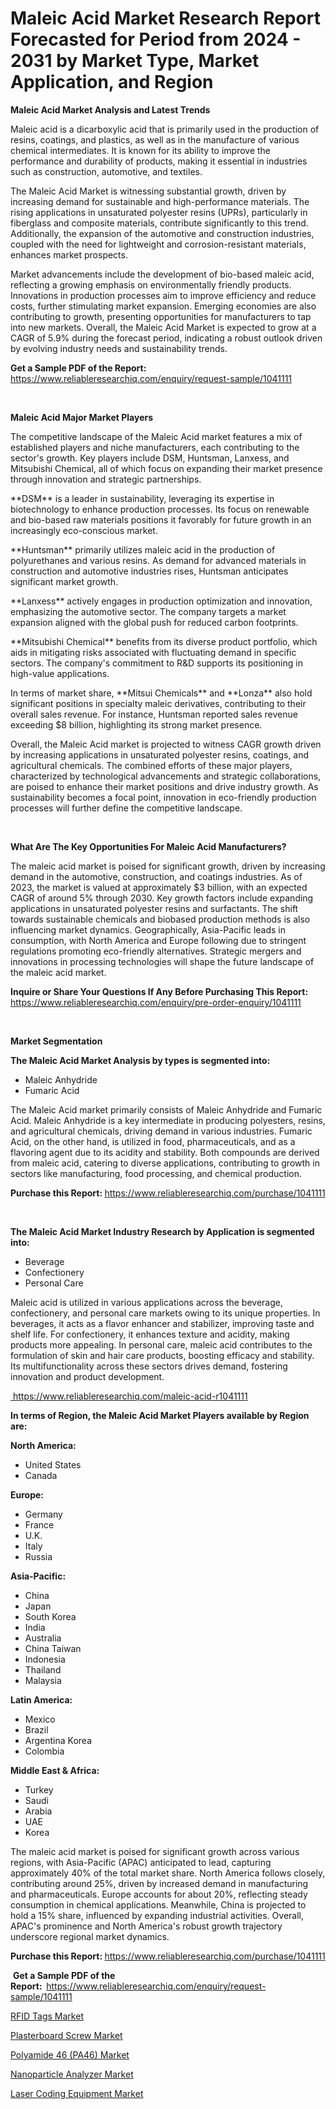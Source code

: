 <p><h1>Maleic Acid Market Research Report Forecasted for Period from 2024 -  2031 by Market Type, Market Application, and Region</h1></p><p><strong>Maleic Acid Market Analysis and Latest Trends</strong></p>
<p><p>Maleic acid is a dicarboxylic acid that is primarily used in the production of resins, coatings, and plastics, as well as in the manufacture of various chemical intermediates. It is known for its ability to improve the performance and durability of products, making it essential in industries such as construction, automotive, and textiles.</p><p>The Maleic Acid Market is witnessing substantial growth, driven by increasing demand for sustainable and high-performance materials. The rising applications in unsaturated polyester resins (UPRs), particularly in fiberglass and composite materials, contribute significantly to this trend. Additionally, the expansion of the automotive and construction industries, coupled with the need for lightweight and corrosion-resistant materials, enhances market prospects. </p><p>Market advancements include the development of bio-based maleic acid, reflecting a growing emphasis on environmentally friendly products. Innovations in production processes aim to improve efficiency and reduce costs, further stimulating market expansion. Emerging economies are also contributing to growth, presenting opportunities for manufacturers to tap into new markets. Overall, the Maleic Acid Market is expected to grow at a CAGR of 5.9% during the forecast period, indicating a robust outlook driven by evolving industry needs and sustainability trends.</p></p>
<p><strong>Get a Sample PDF of the Report:&nbsp;</strong> <a href="https://www.reliableresearchiq.com/enquiry/request-sample/1041111?utm_campaign=1137&utm_medium=2&utm_source=Github&utm_content=ia&utm_term=17102024&utm_id=maleic-acid">https://www.reliableresearchiq.com/enquiry/request-sample/1041111</a></p>
<p>&nbsp;</p>
<p><strong>Maleic Acid Major Market Players</strong></p>
<p><p>The competitive landscape of the Maleic Acid market features a mix of established players and niche manufacturers, each contributing to the sector's growth. Key players include DSM, Huntsman, Lanxess, and Mitsubishi Chemical, all of which focus on expanding their market presence through innovation and strategic partnerships.</p><p>**DSM** is a leader in sustainability, leveraging its expertise in biotechnology to enhance production processes. Its focus on renewable and bio-based raw materials positions it favorably for future growth in an increasingly eco-conscious market.</p><p>**Huntsman** primarily utilizes maleic acid in the production of polyurethanes and various resins. As demand for advanced materials in construction and automotive industries rises, Huntsman anticipates significant market growth.</p><p>**Lanxess** actively engages in production optimization and innovation, emphasizing the automotive sector. The company targets a market expansion aligned with the global push for reduced carbon footprints.</p><p>**Mitsubishi Chemical** benefits from its diverse product portfolio, which aids in mitigating risks associated with fluctuating demand in specific sectors. The company's commitment to R&D supports its positioning in high-value applications.</p><p>In terms of market share, **Mitsui Chemicals** and **Lonza** also hold significant positions in specialty maleic derivatives, contributing to their overall sales revenue. For instance, Huntsman reported sales revenue exceeding $8 billion, highlighting its strong market presence.</p><p>Overall, the Maleic Acid market is projected to witness CAGR growth driven by increasing applications in unsaturated polyester resins, coatings, and agricultural chemicals. The combined efforts of these major players, characterized by technological advancements and strategic collaborations, are poised to enhance their market positions and drive industry growth. As sustainability becomes a focal point, innovation in eco-friendly production processes will further define the competitive landscape.</p></p>
<p>&nbsp;</p>
<p><strong>What Are The Key Opportunities For Maleic Acid Manufacturers?</strong></p>
<p><p>The maleic acid market is poised for significant growth, driven by increasing demand in the automotive, construction, and coatings industries. As of 2023, the market is valued at approximately $3 billion, with an expected CAGR of around 5% through 2030. Key growth factors include expanding applications in unsaturated polyester resins and surfactants. The shift towards sustainable chemicals and biobased production methods is also influencing market dynamics. Geographically, Asia-Pacific leads in consumption, with North America and Europe following due to stringent regulations promoting eco-friendly alternatives. Strategic mergers and innovations in processing technologies will shape the future landscape of the maleic acid market.</p></p>
<p><strong>Inquire or Share Your Questions If Any Before Purchasing This Report:</strong> <a href="https://www.reliableresearchiq.com/enquiry/pre-order-enquiry/1041111?utm_campaign=1137&utm_medium=2&utm_source=Github&utm_content=ia&utm_term=17102024&utm_id=maleic-acid">https://www.reliableresearchiq.com/enquiry/pre-order-enquiry/1041111</a></p>
<p>&nbsp;</p>
<p><strong>Market Segmentation</strong></p>
<p><strong>The Maleic Acid Market Analysis by types is segmented into:</strong></p>
<p><ul><li>Maleic Anhydride</li><li>Fumaric Acid</li></ul></p>
<p><p>The Maleic Acid market primarily consists of Maleic Anhydride and Fumaric Acid. Maleic Anhydride is a key intermediate in producing polyesters, resins, and agricultural chemicals, driving demand in various industries. Fumaric Acid, on the other hand, is utilized in food, pharmaceuticals, and as a flavoring agent due to its acidity and stability. Both compounds are derived from maleic acid, catering to diverse applications, contributing to growth in sectors like manufacturing, food processing, and chemical production.</p></p>
<p><strong>Purchase this Report:&nbsp;</strong><a href="https://www.reliableresearchiq.com/purchase/1041111?utm_campaign=1137&utm_medium=2&utm_source=Github&utm_content=ia&utm_term=17102024&utm_id=maleic-acid">https://www.reliableresearchiq.com/purchase/1041111</a></p>
<p>&nbsp;</p>
<p><strong>The Maleic Acid Market Industry Research by Application is segmented into:</strong></p>
<p><ul><li>Beverage</li><li>Confectionery</li><li>Personal Care</li></ul></p>
<p><p>Maleic acid is utilized in various applications across the beverage, confectionery, and personal care markets owing to its unique properties. In beverages, it acts as a flavor enhancer and stabilizer, improving taste and shelf life. For confectionery, it enhances texture and acidity, making products more appealing. In personal care, maleic acid contributes to the formulation of skin and hair care products, boosting efficacy and stability. Its multifunctionality across these sectors drives demand, fostering innovation and product development.</p></p>
<p><a href="https://www.reliableresearchiq.com/maleic-acid-r1041111?utm_campaign=1137&utm_medium=2&utm_source=Github&utm_content=ia&utm_term=17102024&utm_id=maleic-acid">&nbsp;https://www.reliableresearchiq.com/maleic-acid-r1041111</a></p>
<p><strong>In terms of Region, the Maleic Acid Market Players available by Region are:</strong></p>
<p>
    <p> <strong> North America: </strong>
        <ul>
            <li>United States</li>
            <li>Canada</li>
        </ul>
        </p> 
    <p> <strong> Europe: </strong>
        <ul>
            <li>Germany</li>
            <li>France</li>
            <li>U.K.</li>
            <li>Italy</li>
            <li>Russia</li>
        </ul>
        </p> 
    <p> <strong> Asia-Pacific: </strong>
        <ul>
            <li>China</li>
            <li>Japan</li>
            <li>South Korea</li>
            <li>India</li>
            <li>Australia</li>
            <li>China Taiwan</li>
            <li>Indonesia</li>
            <li>Thailand</li>
            <li>Malaysia</li>
        </ul>
        </p> 
    <p> <strong> Latin America: </strong>
        <ul>
            <li>Mexico</li>
            <li>Brazil</li>
            <li>Argentina Korea</li>
            <li>Colombia</li>
        </ul>
        </p> 
    <p> <strong> Middle East & Africa: </strong>
        <ul>
            <li>Turkey</li>
            <li>Saudi</li>
            <li>Arabia</li>
            <li>UAE</li>
            <li>Korea</li>
        </ul>
    </p>
    </p>
<p><p>The maleic acid market is poised for significant growth across various regions, with Asia-Pacific (APAC) anticipated to lead, capturing approximately 40% of the total market share. North America follows closely, contributing around 25%, driven by increased demand in manufacturing and pharmaceuticals. Europe accounts for about 20%, reflecting steady consumption in chemical applications. Meanwhile, China is projected to hold a 15% share, influenced by expanding industrial activities. Overall, APAC's prominence and North America's robust growth trajectory underscore regional market dynamics.</p></p>
<p><strong>Purchase this Report: </strong><a href="https://www.reliableresearchiq.com/purchase/1041111?utm_campaign=1137&utm_medium=2&utm_source=Github&utm_content=ia&utm_term=17102024&utm_id=maleic-acid">https://www.reliableresearchiq.com/purchase/1041111</a></p>
<p>&nbsp;<strong>Get a Sample PDF of the Report:&nbsp;&nbsp;</strong><a href="https://www.reliableresearchiq.com/enquiry/request-sample/1041111?utm_campaign=1137&utm_medium=2&utm_source=Github&utm_content=ia&utm_term=17102024&utm_id=maleic-acid">https://www.reliableresearchiq.com/enquiry/request-sample/1041111</a></p>
<p><strong></strong></p>
<p><p><a href="https://www.linkedin.com/pulse/strategic-insights-global-rfid-tags-market-trends-2024-eautf?utm_campaign=1137&utm_medium=2&utm_source=Github&utm_content=ia&utm_term=17102024&utm_id=maleic-acid">RFID Tags Market</a></p><p><a href="https://issuu.com/reportprime-2/docs/plasterboard-screw-market-size-2030_17181661a9c3cf?utm_campaign=1137&utm_medium=2&utm_source=Github&utm_content=ia&utm_term=17102024&utm_id=maleic-acid">Plasterboard Screw Market</a></p><p><a href="https://github.com/nitatoth2h/Market-Research-Report-List-1/blob/main/polyamide-46-pa46-market.md?utm_campaign=1137&utm_medium=2&utm_source=Github&utm_content=ia&utm_term=17102024&utm_id=maleic-acid">Polyamide 46 (PA46) Market</a></p><p><a href="https://www.linkedin.com/pulse/evolution-nanoparticle-analyzer-market-key-shifts-from-oh05f?utm_campaign=1137&utm_medium=2&utm_source=Github&utm_content=ia&utm_term=17102024&utm_id=maleic-acid">Nanoparticle Analyzer Market</a></p><p><a href="https://issuu.com/reportprime-2/docs/laser-coding-equipment-market-size-_3c15f13523c2a6?utm_campaign=1137&utm_medium=2&utm_source=Github&utm_content=ia&utm_term=17102024&utm_id=maleic-acid">Laser Coding Equipment Market</a></p></p>